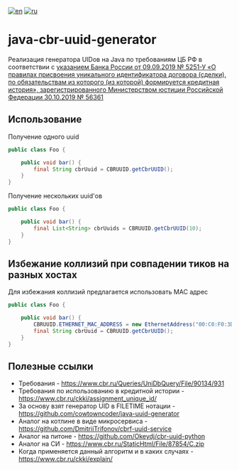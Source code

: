 [![en](https://img.shields.io/badge/lang-en-blue.svg)](https://github.com/a-simeshin/java-cbr-uuid-generator/blob/main/README.en.md)
[![ru](https://img.shields.io/badge/lang-ru-blue.svg)](https://github.com/a-simeshin/java-cbr-uuid-generator/blob/main/README.md)

# java-cbr-uuid-generator

Реализация генератора UIDов на Java по требованиям ЦБ РФ в соответствии
с [указанием Банка России от 09.09.2019 № 5251-У «О правилах присвоения уникального идентификатора договора (сделки), по обязательствам из которого (из которой)
формируется кредитная история», зарегистрированного Министерством юстиции Российской Федерации 30.10.2019 № 56361](https://www.cbr.ru/Queries/UniDbQuery/File/90134/931)

## Использование

Получение одного uuid

```java
public class Foo {

    public void bar() {
        final String cbrUuid = CBRUUID.getCbrUUID();
    }
}
```

Получение нескольких uuid'ов

```java
public class Foo {

    public void bar() {
        final List<String> cbrUuids = CBRUUID.getCbrUUID(10);
    }
}
```

## Избежание коллизий при совпадении тиков на разных хостах

Для избежания коллизий предлагается использовать MAC адрес

```java
public class Foo {

    public void bar() {
        CBRUUID.ETHERNET_MAC_ADDRESS = new EthernetAddress("00:C0:F0:3D:5B:7C");
        final String cbrUuid = CBRUUID.getCbrUUID();
    }
}
```

## Полезные ссылки

* Требования - https://www.cbr.ru/Queries/UniDbQuery/File/90134/931
* Требования по использованию в кредитной истории - https://www.cbr.ru/ckki/assignment_unique_id/
* За основу взят генератор UID в FILETIME нотации - https://github.com/cowtowncoder/java-uuid-generator
* Аналог на котлине в виде микросервиса - https://github.com/DmitriiTrifonov/cbrf-uuid-service
* Аналог на питоне - https://github.com/Okeydj/cbr-uuid-python
* Аналог на СИ - https://www.cbr.ru/StaticHtml/File/87854/C.zip
* Когда применяется данный алгоритм и в каких случаях - https://www.cbr.ru/ckki/explain/